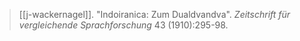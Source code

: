 > [[j-wackernagel]]. "Indoiranica: Zum Dualdvandva". *Zeitschrift für vergleichende Sprachforschung* 43 (1910):295-98.